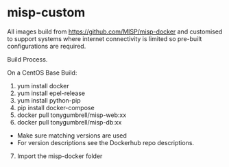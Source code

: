# misp-custom

All images build from https://github.com/MISP/misp-docker and customised to support systems where internet connectivity is limited so pre-built configurations are required.

Build Process.

On a CentOS Base Build:

1) yum install docker
2) yum install epel-release
3) yum install python-pip
4) pip install docker-compose
5) docker pull tonygumbrell/misp-web:xx
6) docker pull tonygumbrell/misp-db:xx
- Make sure matching versions are used
- For version descriptions see the Dockerhub repo descriptions.
7) Import the misp-docker folder


